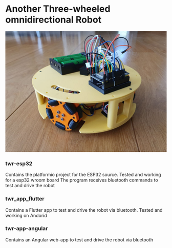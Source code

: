 # Another Three-wheeled omnidirectional Robot

![screenshot](images/twr-1.jpg)

### twr-esp32 
Contains the platformio project for the ESP32 source. Tested and working for a esp32 wroom board
The program receives bluetooth commands to test and drive the robot

### twr_app_flutter
Contains a Flutter app to test and drive the robot via bluetooth. Tested and working on Andorid

### twr-app-angular
Contains an Angular web-app to test and drive the robot via bluetooth
